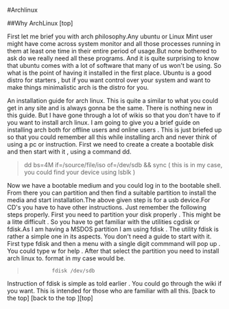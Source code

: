 #Archlinux 

##Why ArchLinux [top]

First let me brief you with arch philosophy.Any ubuntu or Linux Mint user might have come across system monitor and all those processes running in them at least one time in their entire period of usage.But none bothered to ask do we really need all these programs. And it is quite surprising to know that ubuntu comes with a lot of software that many of us won't be using. So what is the point of having it installed in the first place. Ubuntu is a good distro for starters , but if you want control over your system and want to make things minimalistic arch is the distro for you.

An installation guide for arch linux. This is quite a similar to what you could get in any site and is always gonna be the same. There is nothing new in this guide. But I have gone through a lot of wikis so that you don't have to if you want to install arch linux.
I am going to give you a brief guide on installing arch both for offline users and online users . This is just briefed up so that you could remember all this while installing arch and never think of using a pc or instruction.
First we need to create a create a bootable disk and then start with it , using a command dd.

>dd bs=4M if=/source/file/iso of=/dev/sdb && sync ( this is in my case, you could find your device using lsblk )

Now we have a bootable medium and you could log in to the bootable shell. From there you can partition and then find a suitable partition to install the media and start installation.The above given step is for a usb device.For CD's you have to have other instructions.
 Just remember the following steps properly. First you need to partition your disk properly . This might be a litte difficult . So you have to get familiar with the utilities cgdisk or fdisk.As I am having a MSDOS partition I am using fdisk . The utility fdisk is rather a simple one in its aspects. You don't need a guide to start with it. First type fdisk and then a menu with a single digit commmand will pop up . You could type w for help . After that select the partition you need to install arch linux to. format in my case would be. 
>    	       fdisk /dev/sdb
Instruction of fdisk is simple as told earlier . You could go through the wiki if you want. This is intended for those who are familiar with all this. 
[back to the top]
[back to the top ][top]

